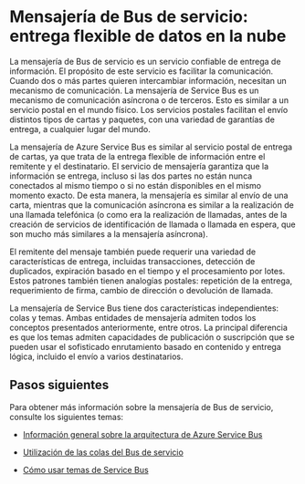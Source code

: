 <properties
	pageTitle="Introducción a la mensajería de Service Bus - Azure"
	description="Mensajería de Bus de servicio: entrega flexible de datos en la nube"
	services="service-bus"
	documentationCenter=".net"
	authors="djrosanova"
	manager="timlt"
	editor=""/>

<tags
	ms.service="service-bus"
	ms.workload="tbd"
	ms.tgt_pltfrm="na"
	ms.devlang="multiple"
	ms.topic="article"
	ms.date="07/02/2015"
	ms.author="sethm"/>


# Mensajería de Bus de servicio: entrega flexible de datos en la nube

La mensajería de Bus de servicio es un servicio confiable de entrega de información. El propósito de este servicio es facilitar la comunicación. Cuando dos o más partes quieren intercambiar información, necesitan un mecanismo de comunicación. La mensajería de Service Bus es un mecanismo de comunicación asíncrona o de terceros. Esto es similar a un servicio postal en el mundo físico. Los servicios postales facilitan el envío distintos tipos de cartas y paquetes, con una variedad de garantías de entrega, a cualquier lugar del mundo.

La mensajería de Azure Service Bus es similar al servicio postal de entrega de cartas, ya que trata de la entrega flexible de información entre el remitente y el destinatario. El servicio de mensajería garantiza que la información se entrega, incluso si las dos partes no están nunca conectados al mismo tiempo o si no están disponibles en el mismo momento exacto. De esta manera, la mensajería es similar al envío de una carta, mientras que la comunicación asíncrona es similar a la realización de una llamada telefónica (o como era la realización de llamadas, antes de la creación de servicios de identificación de llamada o llamada en espera, que son mucho más similares a la mensajería asíncrona).

El remitente del mensaje también puede requerir una variedad de características de entrega, incluidas transacciones, detección de duplicados, expiración basado en el tiempo y el procesamiento por lotes. Estos patrones también tienen analogías postales: repetición de la entrega, requerimiento de firma, cambio de dirección o devolución de llamada.

La mensajería de Service Bus tiene dos características independientes: colas y temas. Ambas entidades de mensajería admiten todos los conceptos presentados anteriormente, entre otros. La principal diferencia es que los temas admiten capacidades de publicación o suscripción que se pueden usar el sofisticado enrutamiento basado en contenido y entrega lógica, incluido el envío a varios destinatarios.

## Pasos siguientes

Para obtener más información sobre la mensajería de Bus de servicio, consulte los siguientes temas:

- [Información general sobre la arquitectura de Azure Service Bus](fundamentals-service-bus-hybrid-solutions.md)

- [Utilización de las colas del Bus de servicio](service-bus-dotnet-how-to-use-queues.md)

- [Cómo usar temas de Service Bus](service-bus-dotnet-how-to-use-topics-subscriptions.md)
 

<!---HONumber=August15_HO6-->